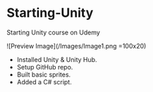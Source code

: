 # Starting-Unity
 Starting Unity course on Udemy

![Preview Image](/Images/Image1.png =100x20)

 * Installed Unity & Unity Hub.
 * Setup GitHub repo.
 * Built basic sprites.
 * Added a C# script.

